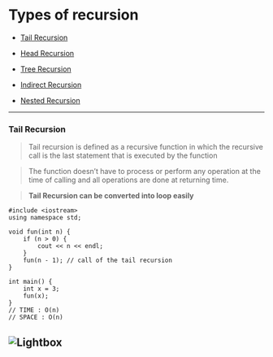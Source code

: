 
# Types of recursion  

- [Tail Recursion](#tail-recursion)

- [Head Recursion](#head-recursion)

- [Tree Recursion](#tree-recursion)

- [Indirect Recursion](#indirect-recursion)

- [Nested Recursion](#nested-recursion)

---
<a name="tail-recursion"></a>
###  Tail Recursion
> Tail recursion is defined as a recursive function in which the recursive call is the last statement that is executed by the function

> The function doesn’t have to process or perform any operation at  the time of calling and all operations are done at returning time.
 
> **Tail Recursion can be converted into loop easily**

````
#include <iostream>
using namespace std;

void fun(int n) {
    if (n > 0) {
        cout << n << endl;
    }
    fun(n - 1); // call of the tail recursion
}

int main() {
    int x = 3;
    fun(x);
}
// TIME : O(n)
// SPACE : O(n)
````
![Lightbox](https://media.geeksforgeeks.org/wp-content/uploads/20190621015455/tail1.jpg)
---